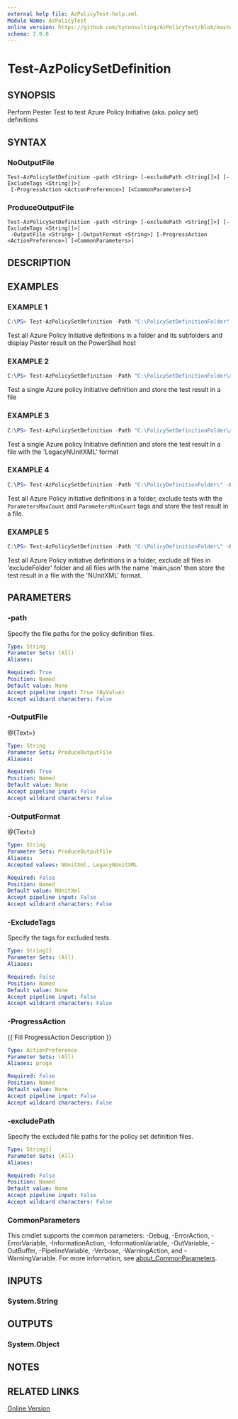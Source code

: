 ```yaml
---
external help file: AzPolicyTest-help.xml
Module Name: AzPolicyTest
online version: https://github.com/tyconsulting/AzPolicyTest/blob/master/help/Test-AzPolicySetDefinition.md
schema: 2.0.0
---
```


# Test-AzPolicySetDefinition

## SYNOPSIS
Perform Pester Test to test Azure Policy Initiative (aka.
policy set) definitions

## SYNTAX

### NoOutputFile
```
Test-AzPolicySetDefinition -path <String> [-excludePath <String[]>] [-ExcludeTags <String[]>]
 [-ProgressAction <ActionPreference>] [<CommonParameters>]
```

### ProduceOutputFile
```
Test-AzPolicySetDefinition -path <String> [-excludePath <String[]>] [-ExcludeTags <String[]>]
 -OutputFile <String> [-OutputFormat <String>] [-ProgressAction <ActionPreference>] [<CommonParameters>]
```

## DESCRIPTION

## EXAMPLES

### EXAMPLE 1

```powershell
C:\PS> Test-AzPolicySetDefinition -Path "C:\PolicySetDefinitionFolder"
```

Test all Azure Policy Initiative definitions in a folder and its subfolders and display Pester result on the PowerShell host

### EXAMPLE 2

```powershell
C:\PS> Test-AzPolicySetDefinition -Path "C:\PolicySetDefinitionFolder\azurepolicyset.json" -OutputFile "C:\Temp\MyTestResult.xml"
```

Test a single Azure policy Initiative definition and store the test result in a file

### EXAMPLE 3

```powershell
C:\PS> Test-AzPolicySetDefinition -Path "C:\PolicySetDefinitionFolder\azurepolicyset.json" -OutputFile "C:\Temp\MyTestResult.xml" -OutputFormat 'LegacyNUnitXML'
```

Test a single Azure policy Initiative definition and store the test result in a file with the 'LegacyNUnitXML' format

### EXAMPLE 4

```powershell
C:\PS> Test-AzPolicySetDefinition -Path "C:\PolicyDefinitionFolder\" -OutputFile "C:\Temp\MyTestResult.xml" -ExcludeTags 'ParametersMaxCount', 'ParametersMinCount'
```

Test all Azure Policy initiative definitions in a folder, exclude tests with the `ParametersMaxCount` and `ParametersMinCount` tags and store the test result in a file.

### EXAMPLE 5

```powershell
C:\PS> Test-AzPolicySetDefinition -Path "C:\PolicyDefinitionFolder\" -OutputFile "C:\Temp\MyTestResult.xml" -OutputFormat 'NUnitXML' -excludePath 'excludeFolder', 'main.json'
```

Test all Azure Policy initiative definitions in a folder, exclude all files in 'excludeFolder' folder and all files with the name 'main.json' then store the test result in a file with the 'NUnitXML' format.

## PARAMETERS

### -path
Specify the file paths for the policy definition files.

```yaml
Type: String
Parameter Sets: (All)
Aliases:

Required: True
Position: Named
Default value: None
Accept pipeline input: True (ByValue)
Accept wildcard characters: False
```

### -OutputFile
@{Text=}

```yaml
Type: String
Parameter Sets: ProduceOutputFile
Aliases:

Required: True
Position: Named
Default value: None
Accept pipeline input: False
Accept wildcard characters: False
```

### -OutputFormat
@{Text=}

```yaml
Type: String
Parameter Sets: ProduceOutputFile
Aliases:
Accepted values: NUnitXml, LegacyNUnitXML

Required: False
Position: Named
Default value: NUnitXml
Accept pipeline input: False
Accept wildcard characters: False
```

### -ExcludeTags
Specify the tags for excluded tests.

```yaml
Type: String[]
Parameter Sets: (All)
Aliases:

Required: False
Position: Named
Default value: None
Accept pipeline input: False
Accept wildcard characters: False
```

### -ProgressAction
{{ Fill ProgressAction Description }}

```yaml
Type: ActionPreference
Parameter Sets: (All)
Aliases: proga

Required: False
Position: Named
Default value: None
Accept pipeline input: False
Accept wildcard characters: False
```

### -excludePath
Specify the excluded file paths for the policy set definition files.

```yaml
Type: String[]
Parameter Sets: (All)
Aliases:

Required: False
Position: Named
Default value: None
Accept pipeline input: False
Accept wildcard characters: False
```

### CommonParameters
This cmdlet supports the common parameters: -Debug, -ErrorAction, -ErrorVariable, -InformationAction, -InformationVariable, -OutVariable, -OutBuffer, -PipelineVariable, -Verbose, -WarningAction, and -WarningVariable. For more information, see [about_CommonParameters](http://go.microsoft.com/fwlink/?LinkID=113216).

## INPUTS

### System.String
## OUTPUTS

### System.Object
## NOTES

## RELATED LINKS

[Online Version](https://github.com/tyconsulting/AzPolicyTest/blob/master/help/Test-AzPolicySetDefinition.md)

